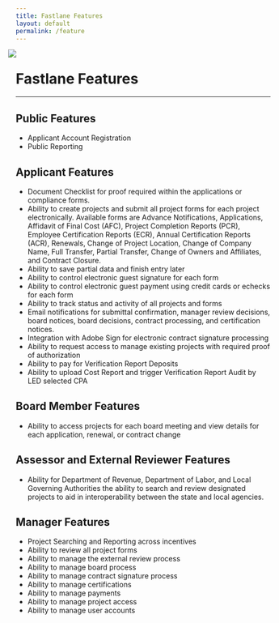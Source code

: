 ```yaml
---
title: Fastlane Features
layout: default
permalink: /feature
---
```


<div style="margin-left:-15px; margin-bottom: -15px;" class="wow zoomIn"><a name="feature"></a>
  <img src="https://storage.googleapis.com/fastlane-public-files/Images/HelpImages/br-skyline-01.png" class="img-responsive"/>
</div>

# **Fastlane Features** 

------



## Public Features<a name="public"></a>

- Applicant Account Registration
- Public Reporting

## Applicant Features<a name="app"></a>

- Document Checklist for proof required within the applications or compliance forms.
- Ability to create projects and submit all project forms for each project electronically. Available forms are Advance Notifications, Applications, Affidavit of Final Cost (AFC), Project Completion Reports (PCR), Employee Certification Reports (ECR), Annual Certification Reports (ACR), Renewals, Change of Project Location, Change of Company Name, Full Transfer, Partial Transfer, Change of Owners and Affiliates, and Contract Closure.
- Ability to save partial data and finish entry later
- Ability to control electronic guest signature for each form
- Ability to control electronic guest payment using credit cards or echecks for each form
- Ability to track status and activity of all projects and forms
- Email notifications for submittal confirmation, manager review decisions, board notices, board decisions, contract processing, and certification notices.
- Integration with Adobe Sign for electronic contract signature processing
- Ability to request access to manage existing projects with required proof of authorization
- Ability to pay for Verification Report Deposits
- Ability to upload Cost Report and trigger Verification Report Audit by LED selected CPA

## Board Member Features<a name="board"></a>

- Ability to access projects for each board meeting and view details for each application, renewal, or contract change

## Assessor and External Reviewer Features<a name="aer"></a>

- Ability for Department of Revenue, Department of Labor, and Local Governing Authorities the ability to search and review designated projects to aid in interoperability between the state and local agencies.

## Manager Features <a name="manager"></a>

- Project Searching and Reporting across incentives
- Ability to review all project forms
- Ability to manage the external review process
- Ability to manage board process
- Ability to manage contract signature process
- Ability to manage certifications
- Ability to manage payments
- Ability to manage project access
- Ability to manage user accounts